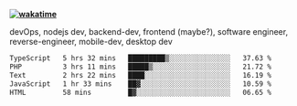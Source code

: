 **[![wakatime](https://wakatime.com/badge/user/87646243-158a-4241-a3cb-668e1fa2dbb8.svg)](https://wakatime.com/@87646243-158a-4241-a3cb-668e1fa2dbb8?style=plastic)**


devOps, nodejs dev, backend-dev, frontend (maybe?), software engineer, reverse-engineer, mobile-dev, desktop dev

<!--START_SECTION:waka-->

```txt
TypeScript   5 hrs 32 mins   █████████▒░░░░░░░░░░░░░░░   37.63 %
PHP          3 hrs 11 mins   █████▒░░░░░░░░░░░░░░░░░░░   21.72 %
Text         2 hrs 22 mins   ████░░░░░░░░░░░░░░░░░░░░░   16.19 %
JavaScript   1 hr 33 mins    ██▓░░░░░░░░░░░░░░░░░░░░░░   10.59 %
HTML         58 mins         █▓░░░░░░░░░░░░░░░░░░░░░░░   06.65 %
```

<!--END_SECTION:waka-->
